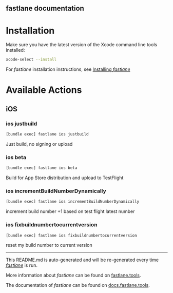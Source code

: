 fastlane documentation
----

# Installation

Make sure you have the latest version of the Xcode command line tools installed:

```sh
xcode-select --install
```

For _fastlane_ installation instructions, see [Installing _fastlane_](https://docs.fastlane.tools/#installing-fastlane)

# Available Actions

## iOS

### ios justbuild

```sh
[bundle exec] fastlane ios justbuild
```

Just build, no signing or upload

### ios beta

```sh
[bundle exec] fastlane ios beta
```

Build for App Store distribution and upload to TestFlight

### ios incrementBuildNumberDynamically

```sh
[bundle exec] fastlane ios incrementBuildNumberDynamically
```

increment build number +1 based on test flight latest number

### ios fixbuildnumbertocurrentversion

```sh
[bundle exec] fastlane ios fixbuildnumbertocurrentversion
```

reset my build number to current version

----

This README.md is auto-generated and will be re-generated every time [_fastlane_](https://fastlane.tools) is run.

More information about _fastlane_ can be found on [fastlane.tools](https://fastlane.tools).

The documentation of _fastlane_ can be found on [docs.fastlane.tools](https://docs.fastlane.tools).
